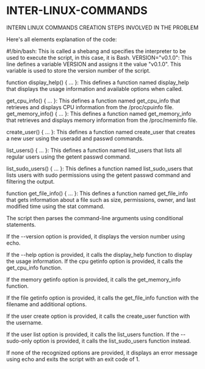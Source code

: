 # INTER-LINUX-COMMANDS
INTERN LINUX COMMANDS CREATION
STEPS INVOLVED IN THE PROBLEM

Here's all elements explanation of the code:

#!/bin/bash: This is called a shebang and specifies the interpreter to be used to execute the script, in this case, it is Bash.
VERSION="v0.1.0": This line defines a variable VERSION and assigns it the value "v0.1.0". This variable is used to store the version number of the script.

function display_help() { ... }: This defines a function named display_help that displays the usage information and available options when called.

get_cpu_info() { ... }: This defines a function named get_cpu_info that retrieves and displays CPU information from the /proc/cpuinfo file.
get_memory_info() { ... }: This defines a function named get_memory_info that retrieves and displays memory information from the /proc/meminfo file.

create_user() { ... }: This defines a function named create_user that creates a new user using the useradd and passwd commands.

list_users() { ... }: This defines a function named list_users that lists all regular users using the getent passwd command.

list_sudo_users() { ... }: This defines a function named list_sudo_users that lists users with sudo permissions using the getent passwd command and filtering the output.

function get_file_info() { ... }: This defines a function named get_file_info that gets information about a file such as size, permissions, owner, and last modified time using the stat command.

The script then parses the command-line arguments using conditional statements.

If the --version option is provided, it displays the version number using echo.

If the --help option is provided, it calls the display_help function to display the usage information.
If the cpu getinfo option is provided, it calls the get_cpu_info function.

If the memory getinfo option is provided, it calls the get_memory_info function.

If the file getinfo option is provided, it calls the get_file_info function with the filename and additional options.

If the user create option is provided, it calls the create_user function with the username.

If the user list option is provided, it calls the list_users function. If the --sudo-only option is provided, it calls the list_sudo_users function instead.

If none of the recognized options are provided, it displays an error message using echo and exits the script with an exit code of 1.


